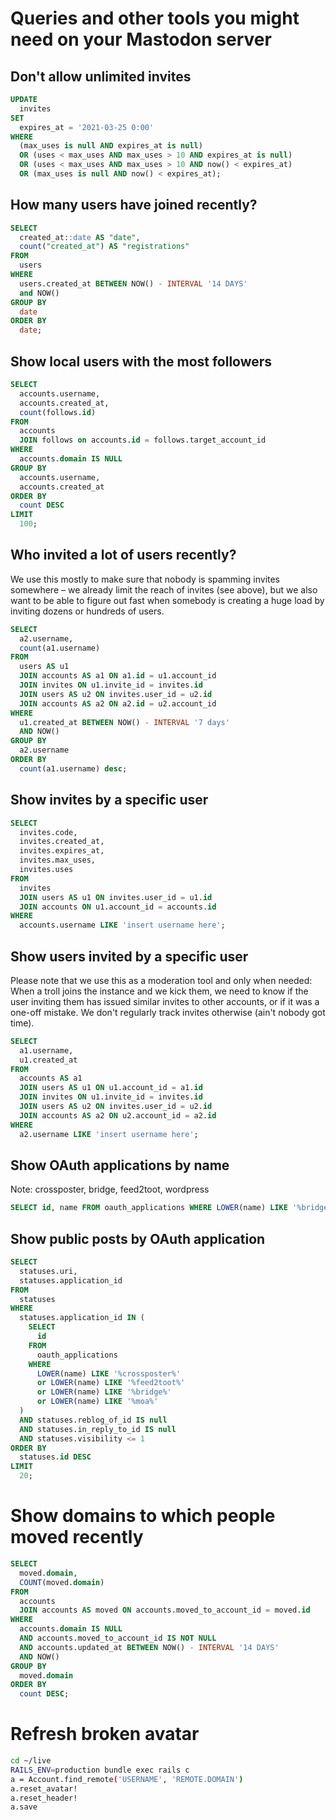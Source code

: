 # Queries and other tools you might need on your Mastodon server

## Don't allow unlimited invites

```sql
UPDATE
  invites
SET
  expires_at = '2021-03-25 0:00'
WHERE
  (max_uses is null AND expires_at is null)
  OR (uses < max_uses AND max_uses > 10 AND expires_at is null)
  OR (uses < max_uses AND max_uses > 10 AND now() < expires_at)
  OR (max_uses is null AND now() < expires_at);
```

## How many users have joined recently?

```sql
SELECT
  created_at::date AS "date",
  count("created_at") AS "registrations"
FROM
  users
WHERE
  users.created_at BETWEEN NOW() - INTERVAL '14 DAYS'
  and NOW()
GROUP BY
  date
ORDER BY
  date;
```

## Show local users with the most followers

```sql
SELECT
  accounts.username,
  accounts.created_at,
  count(follows.id)
FROM
  accounts
  JOIN follows on accounts.id = follows.target_account_id
WHERE
  accounts.domain IS NULL
GROUP BY
  accounts.username,
  accounts.created_at
ORDER BY
  count DESC
LIMIT
  100;
```

## Who invited a lot of users recently?

We use this mostly to make sure that nobody is spamming invites somewhere – we already limit the reach of invites (see
above), but we also want to be able to figure out fast when somebody is creating a huge load by inviting dozens or
hundreds of users.

```sql
SELECT
  a2.username,
  count(a1.username)
FROM
  users AS u1
  JOIN accounts AS a1 ON a1.id = u1.account_id
  JOIN invites ON u1.invite_id = invites.id
  JOIN users AS u2 ON invites.user_id = u2.id
  JOIN accounts AS a2 ON a2.id = u2.account_id
WHERE
  u1.created_at BETWEEN NOW() - INTERVAL '7 days'
  AND NOW()
GROUP BY
  a2.username
ORDER BY
  count(a1.username) desc;
```

## Show invites by a specific user

```sql
SELECT
  invites.code,
  invites.created_at,
  invites.expires_at,
  invites.max_uses,
  invites.uses
FROM
  invites
  JOIN users AS u1 ON invites.user_id = u1.id
  JOIN accounts ON u1.account_id = accounts.id
WHERE
  accounts.username LIKE 'insert username here';
```

## Show users invited by a specific user

Please note that we use this as a moderation tool and only when needed: When a troll joins the instance and we kick
them, we need to know if the user inviting them has issued similar invites to other accounts, or if it was a one-off
mistake. We don't regularly track invites otherwise (ain't nobody got time).

```sql
SELECT
  a1.username,
  u1.created_at
FROM
  accounts AS a1
  JOIN users AS u1 ON u1.account_id = a1.id
  JOIN invites ON u1.invite_id = invites.id
  JOIN users AS u2 ON invites.user_id = u2.id
  JOIN accounts AS a2 ON u2.account_id = a2.id
WHERE
  a2.username LIKE 'insert username here';
```

## Show OAuth applications by name

Note: crossposter, bridge, feed2toot, wordpress

```sql
SELECT id, name FROM oauth_applications WHERE LOWER(name) LIKE '%bridge%';
```

## Show public posts by OAuth application

```sql
SELECT
  statuses.uri,
  statuses.application_id
FROM
  statuses
WHERE
  statuses.application_id IN (
    SELECT
      id
    FROM
      oauth_applications
    WHERE
      LOWER(name) LIKE '%crossposter%'
      or LOWER(name) LIKE '%feed2toot%'
      or LOWER(name) LIKE '%bridge%'
      or LOWER(name) LIKE '%moa%'
  )
  AND statuses.reblog_of_id IS null
  AND statuses.in_reply_to_id IS null
  AND statuses.visibility <= 1
ORDER BY
  statuses.id DESC
LIMIT
  20;
```

# Show domains to which people moved recently

```sql
SELECT
  moved.domain,
  COUNT(moved.domain)
FROM
  accounts
  JOIN accounts AS moved ON accounts.moved_to_account_id = moved.id
WHERE
  accounts.domain IS NULL
  AND accounts.moved_to_account_id IS NOT NULL
  AND accounts.updated_at BETWEEN NOW() - INTERVAL '14 DAYS'
  AND NOW()
GROUP BY
  moved.domain
ORDER BY
  count DESC;
```

# Refresh broken avatar

```bash
cd ~/live
RAILS_ENV=production bundle exec rails c
a = Account.find_remote('USERNAME', 'REMOTE.DOMAIN')
a.reset_avatar!
a.reset_header!
a.save
```
